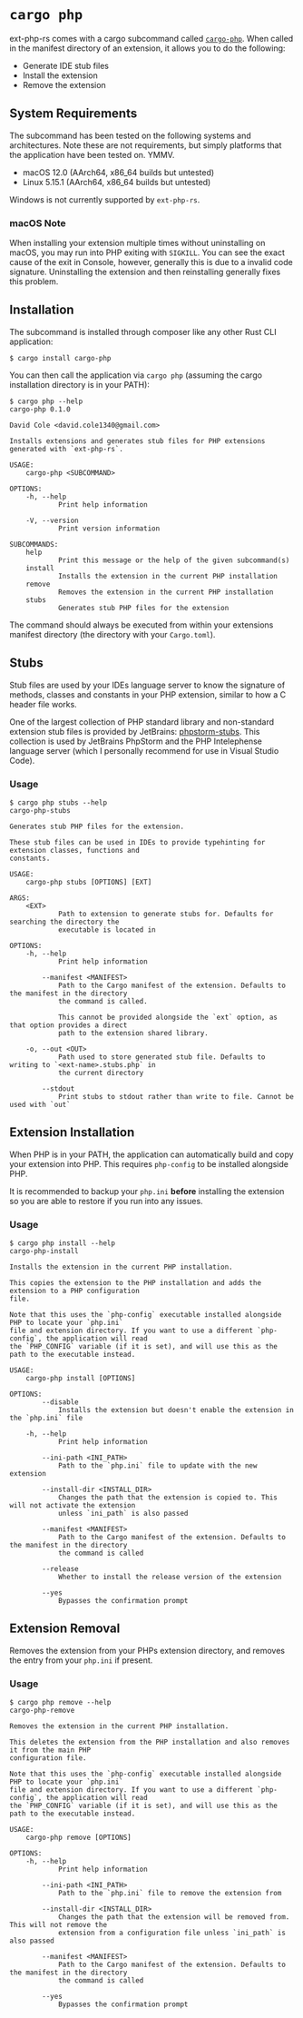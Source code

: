# `cargo php`

ext-php-rs comes with a cargo subcommand called [`cargo-php`]. When called in
the manifest directory of an extension, it allows you to do the following:

- Generate IDE stub files
- Install the extension
- Remove the extension

## System Requirements

The subcommand has been tested on the following systems and architectures. Note
these are not requirements, but simply platforms that the application have been
tested on. YMMV.

- macOS 12.0 (AArch64, x86_64 builds but untested)
- Linux 5.15.1 (AArch64, x86_64 builds but untested)

Windows is not currently supported by `ext-php-rs`.

### macOS Note

When installing your extension multiple times without uninstalling on macOS, you
may run into PHP exiting with `SIGKILL`. You can see the exact cause of the exit
in Console, however, generally this is due to a invalid code signature.
Uninstalling the extension and then reinstalling generally fixes this problem.

## Installation

The subcommand is installed through composer like any other Rust CLI
application:

```text
$ cargo install cargo-php
```

You can then call the application via `cargo php` (assuming the cargo
installation directory is in your PATH):

```text
$ cargo php --help
cargo-php 0.1.0

David Cole <david.cole1340@gmail.com>

Installs extensions and generates stub files for PHP extensions generated with `ext-php-rs`.

USAGE:
    cargo-php <SUBCOMMAND>

OPTIONS:
    -h, --help
            Print help information

    -V, --version
            Print version information

SUBCOMMANDS:
    help
            Print this message or the help of the given subcommand(s)
    install
            Installs the extension in the current PHP installation
    remove
            Removes the extension in the current PHP installation
    stubs
            Generates stub PHP files for the extension
```

The command should always be executed from within your extensions manifest
directory (the directory with your `Cargo.toml`).

## Stubs

Stub files are used by your IDEs language server to know the signature of
methods, classes and constants in your PHP extension, similar to how a C header
file works.

One of the largest collection of PHP standard library and non-standard extension
stub files is provided by JetBrains: [phpstorm-stubs]. This collection is used
by JetBrains PhpStorm and the PHP Intelephense language server (which I
personally recommend for use in Visual Studio Code).

### Usage

```text
$ cargo php stubs --help
cargo-php-stubs

Generates stub PHP files for the extension.

These stub files can be used in IDEs to provide typehinting for extension classes, functions and
constants.

USAGE:
    cargo-php stubs [OPTIONS] [EXT]

ARGS:
    <EXT>
            Path to extension to generate stubs for. Defaults for searching the directory the
            executable is located in

OPTIONS:
    -h, --help
            Print help information

        --manifest <MANIFEST>
            Path to the Cargo manifest of the extension. Defaults to the manifest in the directory
            the command is called.

            This cannot be provided alongside the `ext` option, as that option provides a direct
            path to the extension shared library.

    -o, --out <OUT>
            Path used to store generated stub file. Defaults to writing to `<ext-name>.stubs.php` in
            the current directory

        --stdout
            Print stubs to stdout rather than write to file. Cannot be used with `out`
```

## Extension Installation

When PHP is in your PATH, the application can automatically build and copy your
extension into PHP. This requires `php-config` to be installed alongside PHP.

It is recommended to backup your `php.ini` **before** installing the extension
so you are able to restore if you run into any issues.

### Usage

```text
$ cargo php install --help
cargo-php-install

Installs the extension in the current PHP installation.

This copies the extension to the PHP installation and adds the extension to a PHP configuration
file.

Note that this uses the `php-config` executable installed alongside PHP to locate your `php.ini`
file and extension directory. If you want to use a different `php-config`, the application will read
the `PHP_CONFIG` variable (if it is set), and will use this as the path to the executable instead.

USAGE:
    cargo-php install [OPTIONS]

OPTIONS:
        --disable
            Installs the extension but doesn't enable the extension in the `php.ini` file

    -h, --help
            Print help information

        --ini-path <INI_PATH>
            Path to the `php.ini` file to update with the new extension

        --install-dir <INSTALL_DIR>
            Changes the path that the extension is copied to. This will not activate the extension
            unless `ini_path` is also passed

        --manifest <MANIFEST>
            Path to the Cargo manifest of the extension. Defaults to the manifest in the directory
            the command is called

        --release
            Whether to install the release version of the extension

        --yes
            Bypasses the confirmation prompt
```

## Extension Removal

Removes the extension from your PHPs extension directory, and removes the entry
from your `php.ini` if present.

### Usage

```text
$ cargo php remove --help
cargo-php-remove

Removes the extension in the current PHP installation.

This deletes the extension from the PHP installation and also removes it from the main PHP
configuration file.

Note that this uses the `php-config` executable installed alongside PHP to locate your `php.ini`
file and extension directory. If you want to use a different `php-config`, the application will read
the `PHP_CONFIG` variable (if it is set), and will use this as the path to the executable instead.

USAGE:
    cargo-php remove [OPTIONS]

OPTIONS:
    -h, --help
            Print help information

        --ini-path <INI_PATH>
            Path to the `php.ini` file to remove the extension from

        --install-dir <INSTALL_DIR>
            Changes the path that the extension will be removed from. This will not remove the
            extension from a configuration file unless `ini_path` is also passed

        --manifest <MANIFEST>
            Path to the Cargo manifest of the extension. Defaults to the manifest in the directory
            the command is called

        --yes
            Bypasses the confirmation prompt
```

[`cargo-php`]: https://crates.io/crates/cargo-php
[phpstorm-stubs]: https://github.com/JetBrains/phpstorm-stubs#readme
